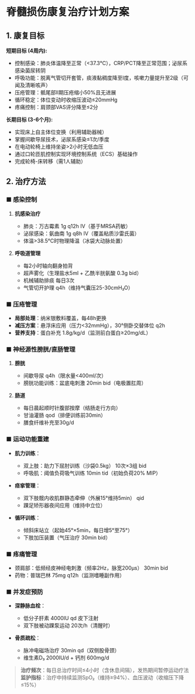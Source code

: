 # 脊髓损伤康复治疗计划方案

## 1. 康复目标
**短期目标 (4周内):**
- 控制感染：肺炎体温降至正常（<37.3℃），CRP/PCT降至正常范围；泌尿系感染菌尿转阴
- 呼吸功能：脱离气管切开套管，痰液黏稠度降至Ⅰ度，咳嗽力量提升至2级（可闻及清晰咳声）
- 压疮管理：骶尾部Ⅱ期压疮缩小50%且无进展
- 循环稳定：体位变动时收缩压波动≤20mmHg
- 疼痛控制：肩颈部VAS评分降至≤2分

**长期目标 (3-6个月):**
- 实现床上自主体位变换（利用辅助器械）
- 掌握间歇导尿技术，泌尿系感染≤1次/季度
- 在电动轮椅上维持坐姿>2小时无低血压
- 通过口轮匝肌控制实现环境控制系统（ECS）基础操作
- 完成轮椅-床转移（需1人辅助）

## 2. 治疗方法
### ■ 感染控制

1. **抗感染治疗**  
   - 肺炎：万古霉素 1g q12h IV（基于MRSA药敏）  
   - 泌尿感染：氨曲南 1g q8h IV（覆盖粘质沙雷氏菌）  
   - 体温>38.5℃时物理降温（冰袋大动脉处置）

2. **呼吸道管理**  
   - 每2小时轴向翻身拍背  
   - 超声雾化（生理盐水5ml + 乙酰半胱氨酸 0.3g bid）  
   - 机械辅助排痰 每日3次  
   - 气管切开护理 q4h（维持气囊压25-30cmH₂O）


### ■ 压疮管理

- **局部处理**：纳米银敷料覆盖，每48h更换  
- **减压方案**：悬浮床应用（压力<32mmHg），30°侧卧交替体位 q2h  
- **营养支持**：蛋白补充 1.8g/kg/d（监测前白蛋白≥20mg/dL）


### ■ 神经源性膀胱/直肠管理

1. **膀胱**  
   - 间歇导尿 q4h（限水量<400ml/次）  
   - 膀胱功能训练：盆底电刺激 20min bid（电极置肛周）  

2. **肠道**  
   - 每日晨起顺时针腹部按摩（结肠走行方向）  
   - 甘油灌肠 qod（排便训练前30min）  
   - 膳食纤维补充至30g/d


### ■ 运动功能重建

- **肌力训练**：  
  - 双上肢：助力下屈肘训练（沙袋0.5kg） 10次×3组 bid  
  - 呼吸肌：阈值负荷吸气训练 10min tid（初始负荷20% MIP）  

- **痉挛管理**：  
  - 双下肢髋内收肌群静态牵伸（外展15°维持5min） qid  
  - 踝足矫形器夜间应用（维持中立位）  

- **循环训练**：  
  - 倾斜床站立（起始45°×5min，每日增5°至75°）  
  - 下肢加压装置（气压治疗 30min bid）


### ■ 疼痛管理

- 颈肩部：低频经皮神经电刺激（频率2Hz，脉宽200μs） 30min bid  
- 药物：普瑞巴林 75mg q12h（监测嗜睡副作用）


### ■ 并发症预防

- **深静脉血栓**：  
  - 低分子肝素 4000IU qd 皮下注射  
  - 双下肢被动踝泵运动 20次/h（清醒时）  

- **骨质疏松**：  
  - 脉冲电磁场治疗 30min qd（双侧股骨颈）  
  - 维生素D₃ 2000IU/d + 钙剂 600mg/d


> **治疗频次**：每日总治疗时间≤4小时（含休息间隔），发热期间暂停运动疗法  
> **监护指标**：治疗中持续监测SpO₂（维持≥94%）、血压波动（收缩压下降≤15%）  

